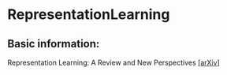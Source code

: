 # RepresentationLearning




## Basic information:

Representation Learning: A Review and New Perspectives [[arXiv]](https://arxiv.org/pdf/1206.5538) 



